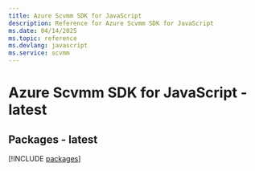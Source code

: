 ```yaml
---
title: Azure Scvmm SDK for JavaScript
description: Reference for Azure Scvmm SDK for JavaScript
ms.date: 04/14/2025
ms.topic: reference
ms.devlang: javascript
ms.service: scvmm
---
```

# Azure Scvmm SDK for JavaScript - latest
## Packages - latest
[!INCLUDE [packages](scvmm-index.md)]